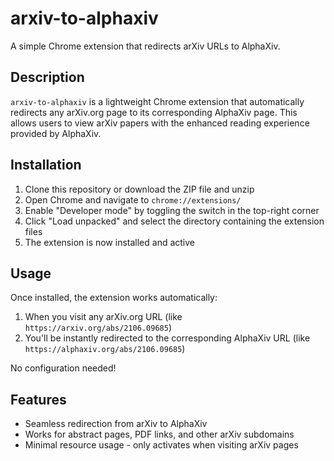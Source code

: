 # arxiv-to-alphaxiv

A simple Chrome extension that redirects arXiv URLs to AlphaXiv.

## Description

`arxiv-to-alphaxiv` is a lightweight Chrome extension that automatically redirects any arXiv.org page to its corresponding AlphaXiv page. This allows users to view arXiv papers with the enhanced reading experience provided by AlphaXiv.

## Installation

1. Clone this repository or download the ZIP file and unzip
2. Open Chrome and navigate to `chrome://extensions/`
3. Enable "Developer mode" by toggling the switch in the top-right corner
4. Click "Load unpacked" and select the directory containing the extension files
5. The extension is now installed and active

## Usage

Once installed, the extension works automatically:

1. When you visit any arXiv.org URL (like `https://arxiv.org/abs/2106.09685`)
2. You'll be instantly redirected to the corresponding AlphaXiv URL (like `https://alphaxiv.org/abs/2106.09685`)

No configuration needed!

## Features

- Seamless redirection from arXiv to AlphaXiv
- Works for abstract pages, PDF links, and other arXiv subdomains
- Minimal resource usage - only activates when visiting arXiv pages